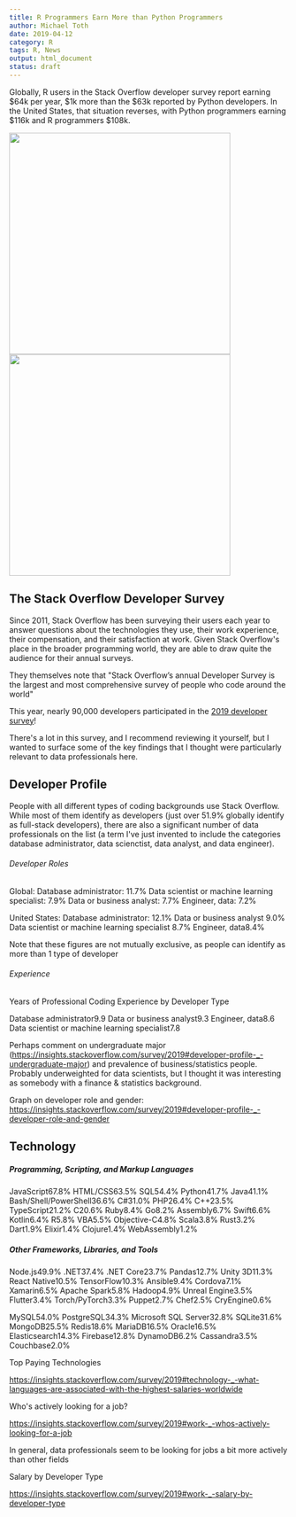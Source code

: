 ```yaml
---
title: R Programmers Earn More than Python Programmers
author: Michael Toth
date: 2019-04-12
category: R
tags: R, News
output: html_document
status: draft
---
```


Globally, R users in the Stack Overflow developer survey report earning $64k per year, $1k more than the $63k reported by Python developers. In the United States, that situation reverses, with Python programmers earning $116k and R programmers $108k. 

<img src="images/20190412_Stack_Overflow/Global_Average_Salaries_By_Tech.png" width="400">

<img src="images/20190412_Stack_Overflow/US_Average_Salaries_By_Tech.png" width="400">

## The Stack Overflow Developer Survey

Since 2011, Stack Overflow has been surveying their users each year to answer questions about the technologies they use, their work experience, their compensation, and their satisfaction at work. Given Stack Overflow's place in the broader programming world, they are able to draw quite the audience for their annual surveys. 

They themselves note that "Stack Overflow’s annual Developer Survey is the largest and most comprehensive survey of people who code around the world"

This year, nearly 90,000 developers participated in the [2019 developer survey](https://insights.stackoverflow.com/survey/2019)!

There's a lot in this survey, and I recommend reviewing it yourself, but I wanted to surface some of the key findings that I thought were particularly relevant to data professionals here.

## Developer Profile

People with all different types of coding backgrounds use Stack Overflow. While most of them identify as developers (just over 51.9% globally identify as full-stack developers), there are also a significant number of data professionals on the list (a term I've just invented to include the categories database administrator, data scienctist, data analyst, and data engineer).

###### Developer Roles

Global:
Database administrator: 11.7%
Data scientist or machine learning specialist: 7.9%
Data or business analyst: 7.7%
Engineer, data: 7.2%

United States:
Database administrator: 12.1%
Data or business analyst 9.0%
Data scientist or machine learning specialist 8.7%
Engineer, data8.4%

Note that these figures are not mutually exclusive, as people can identify as more than 1 type of developer

###### Experience

Years of Professional Coding Experience by Developer Type

Database administrator9.9
Data or business analyst9.3
Engineer, data8.6
Data scientist or machine learning specialist7.8


Perhaps comment on undergraduate major (https://insights.stackoverflow.com/survey/2019#developer-profile-_-undergraduate-major) and prevalence of business/statistics people. Probably underweighted for data scientists, but I thought it was interesting as somebody with a finance & statistics background.

Graph on developer role and gender: https://insights.stackoverflow.com/survey/2019#developer-profile-_-developer-role-and-gender


## Technology

##### Programming, Scripting, and Markup Languages

JavaScript67.8%
HTML/CSS63.5%
SQL54.4%
Python41.7%
Java41.1%
Bash/Shell/PowerShell36.6%
C#31.0%
PHP26.4%
C++23.5%
TypeScript21.2%
C20.6%
Ruby8.4%
Go8.2%
Assembly6.7%
Swift6.6%
Kotlin6.4%
R5.8%
VBA5.5%
Objective-C4.8%
Scala3.8%
Rust3.2%
Dart1.9%
Elixir1.4%
Clojure1.4%
WebAssembly1.2%


##### Other Frameworks, Libraries, and Tools

Node.js49.9%
.NET37.4%
.NET Core23.7%
Pandas12.7%
Unity 3D11.3%
React Native10.5%
TensorFlow10.3%
Ansible9.4%
Cordova7.1%
Xamarin6.5%
Apache Spark5.8%
Hadoop4.9%
Unreal Engine3.5%
Flutter3.4%
Torch/PyTorch3.3%
Puppet2.7%
Chef2.5%
CryEngine0.6%


MySQL54.0%
PostgreSQL34.3%
Microsoft SQL Server32.8%
SQLite31.6%
MongoDB25.5%
Redis18.6%
MariaDB16.5%
Oracle16.5%
Elasticsearch14.3%
Firebase12.8%
DynamoDB6.2%
Cassandra3.5%
Couchbase2.0%



Top Paying Technologies

https://insights.stackoverflow.com/survey/2019#technology-_-what-languages-are-associated-with-the-highest-salaries-worldwide

Who's actively looking for a job?

https://insights.stackoverflow.com/survey/2019#work-_-whos-actively-looking-for-a-job

In general, data professionals seem to be looking for jobs a bit more actively than other fields

Salary by Developer Type

https://insights.stackoverflow.com/survey/2019#work-_-salary-by-developer-type

